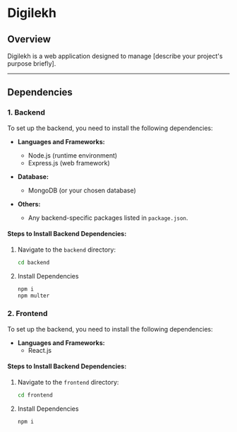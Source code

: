 # Digilekh

## Overview
Digilekh is a web application designed to manage [describe your project's purpose briefly].

---

## Dependencies

### 1. Backend
To set up the backend, you need to install the following dependencies:

- **Languages and Frameworks:**
  - Node.js (runtime environment)
  - Express.js (web framework)

- **Database:**
  - MongoDB (or your chosen database)

- **Others:**
  - Any backend-specific packages listed in `package.json`.

#### Steps to Install Backend Dependencies:
1. Navigate to the `backend` directory:
   ```sh
   cd backend
2. Install Dependencies
   ```sh
   npm i
   npm multer


### 2. Frontend
To set up the backend, you need to install the following dependencies:

- **Languages and Frameworks:**
  - React.js

#### Steps to Install Backend Dependencies:
1. Navigate to the `frontend` directory:
   ```sh
   cd frontend
2. Install Dependencies
   ```sh
   npm i
  
